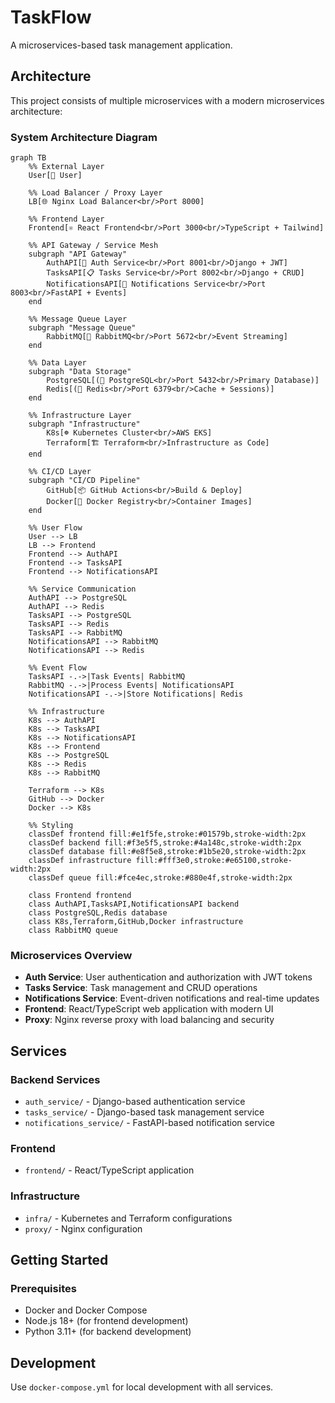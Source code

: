 # TaskFlow

A microservices-based task management application.

## Architecture

This project consists of multiple microservices with a modern microservices architecture:

### System Architecture Diagram

```mermaid
graph TB
    %% External Layer
    User[👤 User]
    
    %% Load Balancer / Proxy Layer
    LB[🌐 Nginx Load Balancer<br/>Port 8000]
    
    %% Frontend Layer
    Frontend[⚛️ React Frontend<br/>Port 3000<br/>TypeScript + Tailwind]
    
    %% API Gateway / Service Mesh
    subgraph "API Gateway"
        AuthAPI[🔐 Auth Service<br/>Port 8001<br/>Django + JWT]
        TasksAPI[📋 Tasks Service<br/>Port 8002<br/>Django + CRUD]
        NotificationsAPI[🔔 Notifications Service<br/>Port 8003<br/>FastAPI + Events]
    end
    
    %% Message Queue Layer
    subgraph "Message Queue"
        RabbitMQ[🐰 RabbitMQ<br/>Port 5672<br/>Event Streaming]
    end
    
    %% Data Layer
    subgraph "Data Storage"
        PostgreSQL[(🐘 PostgreSQL<br/>Port 5432<br/>Primary Database)]
        Redis[(🔴 Redis<br/>Port 6379<br/>Cache + Sessions)]
    end
    
    %% Infrastructure Layer
    subgraph "Infrastructure"
        K8s[☸️ Kubernetes Cluster<br/>AWS EKS]
        Terraform[🏗️ Terraform<br/>Infrastructure as Code]
    end
    
    %% CI/CD Layer
    subgraph "CI/CD Pipeline"
        GitHub[📦 GitHub Actions<br/>Build & Deploy]
        Docker[🐳 Docker Registry<br/>Container Images]
    end
    
    %% User Flow
    User --> LB
    LB --> Frontend
    Frontend --> AuthAPI
    Frontend --> TasksAPI
    Frontend --> NotificationsAPI
    
    %% Service Communication
    AuthAPI --> PostgreSQL
    AuthAPI --> Redis
    TasksAPI --> PostgreSQL
    TasksAPI --> Redis
    TasksAPI --> RabbitMQ
    NotificationsAPI --> RabbitMQ
    NotificationsAPI --> Redis
    
    %% Event Flow
    TasksAPI -.->|Task Events| RabbitMQ
    RabbitMQ -.->|Process Events| NotificationsAPI
    NotificationsAPI -.->|Store Notifications| Redis
    
    %% Infrastructure
    K8s --> AuthAPI
    K8s --> TasksAPI
    K8s --> NotificationsAPI
    K8s --> Frontend
    K8s --> PostgreSQL
    K8s --> Redis
    K8s --> RabbitMQ
    
    Terraform --> K8s
    GitHub --> Docker
    Docker --> K8s
    
    %% Styling
    classDef frontend fill:#e1f5fe,stroke:#01579b,stroke-width:2px
    classDef backend fill:#f3e5f5,stroke:#4a148c,stroke-width:2px
    classDef database fill:#e8f5e8,stroke:#1b5e20,stroke-width:2px
    classDef infrastructure fill:#fff3e0,stroke:#e65100,stroke-width:2px
    classDef queue fill:#fce4ec,stroke:#880e4f,stroke-width:2px
    
    class Frontend frontend
    class AuthAPI,TasksAPI,NotificationsAPI backend
    class PostgreSQL,Redis database
    class K8s,Terraform,GitHub,Docker infrastructure
    class RabbitMQ queue
```

### Microservices Overview

- **Auth Service**: User authentication and authorization with JWT tokens
- **Tasks Service**: Task management and CRUD operations
- **Notifications Service**: Event-driven notifications and real-time updates
- **Frontend**: React/TypeScript web application with modern UI
- **Proxy**: Nginx reverse proxy with load balancing and security

## Services

### Backend Services
- `auth_service/` - Django-based authentication service
- `tasks_service/` - Django-based task management service
- `notifications_service/` - FastAPI-based notification service

### Frontend
- `frontend/` - React/TypeScript application

### Infrastructure
- `infra/` - Kubernetes and Terraform configurations
- `proxy/` - Nginx configuration

## Getting Started

### Prerequisites
- Docker and Docker Compose
- Node.js 18+ (for frontend development)
- Python 3.11+ (for backend development)

## Development

Use `docker-compose.yml` for local development with all services.
